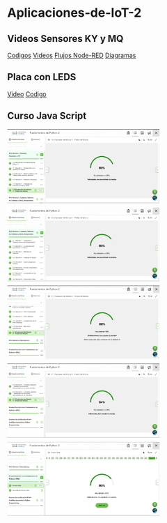 # Aplicaciones-de-IoT-2

## Videos Sensores KY y MQ

[Codigos]()
[Videos](https://drive.google.com/drive/folders/1sJXHItz5smOAzdcEtqugseSHrEjZcDrY?usp=sharing)
[Flujos Node-RED](https://drive.google.com/drive/folders/1oJaRew3ZjsBNRvNWSu7HyTUqI6qRkRhW?usp=sharing)
[Diagramas](https://drive.google.com/drive/folders/1bR2wQ7bfN6mMua10iVFdMvIyLq3NSK2U?usp=sharing)

## Placa con LEDS
[Video](https://drive.google.com/file/d/1c0YKpExiGIYLII6sbrdpKjGMtDMSkdad/view?usp=sharing)
[Codigo]()

## Curso Java Script

<div style="display: flex; flex-wrap: wrap; gap: 10px;">
  <img src="https://github.com/AntonioBM28/Aplicaciones-de-IoT-2/blob/main/Modulo1.png" width="350"/>
  <img src="https://github.com/AntonioBM28/Aplicaciones-de-IoT-2/blob/main/Modulo2.png" width="350"/>
  <img src="https://github.com/AntonioBM28/Aplicaciones-de-IoT-2/blob/main/Modulo3.png" width="350"/>
  <img src="https://github.com/AntonioBM28/Aplicaciones-de-IoT-2/blob/main/Modulo4.png" width="350"/>
  <img src="https://github.com/AntonioBM28/Aplicaciones-de-IoT-2/blob/main/ModuloFinal.png" width="350"/>
</div>
